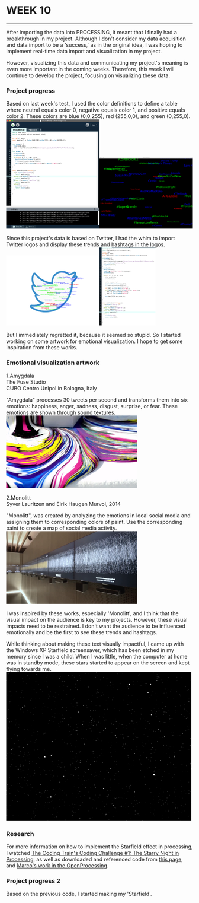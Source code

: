 # WEEK 10
***
After importing the data into PROCESSING, it meant that I finally had a breakthrough in my project. Although I don't consider my data acquisition and data import to be a 'success,' as in the original idea, I was hoping to implement real-time data import and visualization in my project. 

However, visualizing this data and communicating my project's meaning is even more important in the coming weeks. Therefore, this week I will continue to develop the project, focusing on visualizing these data.

### Project progress
Based on last week's test, I used the color definitions to define a table where neutral equals color 0, negative equals color 1, and positive equals color 2. These colors are blue (0,0,255), red (255,0,0), and green (0,255,0).<br>
<img src="https://github.com/GarveyMak123/Slave-to-the-Algorithm/blob/master/week%2010/testdevelop1.png" width="50%" height="50%"><img src="https://github.com/GarveyMak123/Slave-to-the-Algorithm/blob/master/week%2010/testdevelop2.png" width="50%" height="50%">

Since this project's data is based on Twitter, I had the whim to import Twitter logos and display these trends and hashtags in the logos.<br>
<img src="https://github.com/GarveyMak123/Slave-to-the-Algorithm/blob/master/week%2010/twitter.png" width="50%" height="50%"><img src="https://github.com/GarveyMak123/Slave-to-the-Algorithm/blob/master/week%2010/twitter2.png" width="30%" height="30%">

But I immediately regretted it, because it seemed so stupid. So I started working on some artwork for emotional visualization. I hope to get some inspiration from these works.


### Emotional visualization artwork

1.Amygdala<br>
The Fuse Studio<br>
CUBO Centro Unipol in Bologna, Italy<br>

"Amygdala" processes 30 tweets per second and transforms them into six emotions: happiness, anger, sadness, disgust, surprise, or fear. These emotions are shown through sound textures.<br>
<img src="https://github.com/GarveyMak123/Slave-to-the-Algorithm/blob/master/week%2010/Amygdala.jpg" width="70%" height="70%">

2.Monolitt<br>
Syver Lauritzen and Eirik Haugen Murvol, 2014 <br>

"Monolitt", was created by analyzing the emotions in local social media and assigning them to corresponding colors of paint. Use the corresponding paint to create a map of social media activity.<br>
<img src="https://github.com/GarveyMak123/Slave-to-the-Algorithm/blob/master/week%2010/Monolitt.png" width="70%" height="70%">

I was inspired by these works, especially 'Monolitt', and I think that the visual impact on the audience is key to my projects. However, these visual impacts need to be restrained. I don't want the audience to be influenced emotionally and be the first to see these trends and hashtags.

While thinking about making these text visually impactful, I came up with the Windows XP Starfield screensaver, which has been etched in my memory since I was a child. When I was little, when the computer at home was in standby mode, these stars started to appear on the screen and kept flying towards me.<br>
![](https://github.com/GarveyMak123/Slave-to-the-Algorithm/blob/master/week%2010/StarfieldSimulation.gif)

### Research
For more information on how to implement the Starfield effect in processing, I watched [The Coding Train's Coding Challenge #1: The Starry Night in Processing](https://www.youtube.com/watch?v=17WoOqgXsRM&t=3s), as well as downloaded and referenced code from [this page](https://cs.brynmawr.edu/Courses/cs110/spring2016dx/examples/12/starfield/), and [Marco's work in the OpenProcessing](https://www.openprocessing.org/sketch/304221/).

### Project progress 2
Based on the previous code, I started making my 'Starfield'.
